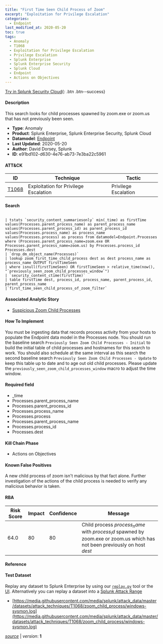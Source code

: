 ```yaml
---
title: "First Time Seen Child Process of Zoom"
excerpt: "Exploitation for Privilege Escalation"
categories:
  - Endpoint
last_modified_at: 2020-05-20
toc: true
tags:
  - Anomaly
  - T1068
  - Exploitation for Privilege Escalation
  - Privilege Escalation
  - Splunk Enterprise
  - Splunk Enterprise Security
  - Splunk Cloud
  - Endpoint
  - Actions on Objectives
---
```




[Try in Splunk Security Cloud](https://www.splunk.com/en_us/cyber-security.html){: .btn .btn--success}

#### Description

This search looks for child processes spawned by zoom.exe or zoom.us that has not previously been seen.

- **Type**: Anomaly
- **Product**: Splunk Enterprise, Splunk Enterprise Security, Splunk Cloud
- **Datamodel**: [Endpoint](https://docs.splunk.com/Documentation/CIM/latest/User/Endpoint)
- **Last Updated**: 2020-05-20
- **Author**: David Dorsey, Splunk
- **ID**: e91bd102-d630-4e76-ab73-7e3ba22c5961


#### ATT&CK

| ID          | Technique   | Tactic       |
| ----------- | ----------- |--------------|
| [T1068](https://attack.mitre.org/techniques/T1068/) | Exploitation for Privilege Escalation | Privilege Escalation |



#### Search

```

| tstats `security_content_summariesonly` min(_time) as firstTime values(Processes.parent_process_name) as parent_process_name values(Processes.parent_process_id) as parent_process_id values(Processes.process_name) as process_name values(Processes.process) as process from datamodel=Endpoint.Processes where (Processes.parent_process_name=zoom.exe OR Processes.parent_process_name=zoom.us) by Processes.process_id Processes.dest 
| `drop_dm_object_name(Processes)` 
| lookup zoom_first_time_child_process dest as dest process_name as process_name OUTPUT firstTimeSeen 
| where isnull(firstTimeSeen) OR firstTimeSeen > relative_time(now(), "`previously_seen_zoom_child_processes_window`") 
| `security_content_ctime(firstTime)` 
| table firstTime dest, process_id, process_name, parent_process_id, parent_process_name 
|`first_time_seen_child_process_of_zoom_filter`
```

#### Associated Analytic Story
* [Suspicious Zoom Child Processes](/stories/suspicious_zoom_child_processes)


#### How To Implement
You must be ingesting data that records process activity from your hosts to populate the Endpoint data model in the Processes node. You should run the baseline search `Previously Seen Zoom Child Processes - Initial` to build the initial table of child processes and hostnames for this search to work. You should also schedule at the same interval as this search the second baseline search `Previously Seen Zoom Child Processes - Update` to keep this table up to date and to age out old child processes. Please update the `previously_seen_zoom_child_processes_window` macro to adjust the time window.

#### Required field
* _time
* Processes.parent_process_name
* Processes.parent_process_id
* Processes.process_name
* Processes.process
* Processes.parent_process_name
* Processes.process_id
* Processes.dest


#### Kill Chain Phase
* Actions on Objectives


#### Known False Positives
A new child process of zoom isn&#39;t malicious by that fact alone. Further investigation of the actions of the child process is needed to verify any malicious behavior is taken.



#### RBA

| Risk Score  | Impact      | Confidence   | Message      |
| ----------- | ----------- |--------------|--------------|
| 64.0 | 80 | 80 | Child process $process_name$ with $process_id$ spawned by zoom.exe or zoom.us which has not been previously on host $dest$ |



#### Reference


#### Test Dataset
Replay any dataset to Splunk Enterprise by using our [`replay.py`](https://github.com/splunk/attack_data#using-replaypy) tool or the [UI](https://github.com/splunk/attack_data#using-ui).
Alternatively you can replay a dataset into a [Splunk Attack Range](https://github.com/splunk/attack_range#replay-dumps-into-attack-range-splunk-server)

* [https://media.githubusercontent.com/media/splunk/attack_data/master/datasets/attack_techniques/T1068/zoom_child_process/windows-sysmon.log](https://media.githubusercontent.com/media/splunk/attack_data/master/datasets/attack_techniques/T1068/zoom_child_process/windows-sysmon.log)



[*source*](https://github.com/splunk/security_content/tree/develop/detections/endpoint/first_time_seen_child_process_of_zoom.yml) \| *version*: **1**